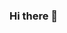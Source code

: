 ### Hi there 👋

<!--
**Parimal7/parimal7** is a ✨ _special_ ✨ repository because its `README.md` (this file) appears on your GitHub profile.

Here are some ideas to get you started:

- 🔭 I’m currently working at a facial recognition startup called Kwikpic.
- 🌱 I’m currently learning Emacs

[![Parimal's github stats](https://github-readme-stats.vercel.app/api?username=Parimal7&include_all_commits=true&count_private=true&show_icons=true&line_height=20&title_color=FFFFFF&icon_color=FFFFFF&text_color=FFFFFF&bg_color=0D1117)](https://github.com/anuraghazra/github-readme-stats)
